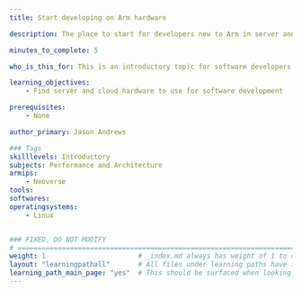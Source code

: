 ```yaml
---
title: Start developing on Arm hardware

description: The place to start for developers new to Arm in server and cloud

minutes_to_complete: 5

who_is_this_for: This is an introductory topic for software developers new to the Arm architecture and looking for server and cloud hardware.

learning_objectives:
    - Find server and cloud hardware to use for software development

prerequisites:
    - None

author_primary: Jason Andrews

### Tags
skilllevels: Introductory
subjects: Performance and Architecture
armips:
    - Neoverse
tools:
softwares:
operatingsystems:
    - Linux


### FIXED, DO NOT MODIFY
# ================================================================================
weight: 1                       # _index.md always has weight of 1 to order correctly
layout: "learningpathall"       # All files under learning paths have this same wrapper
learning_path_main_page: "yes"  # This should be surfaced when looking for related content. Only set for _index.md of learning path content.
---
```

